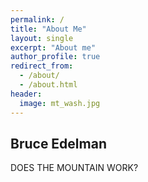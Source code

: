 ```yaml
---
permalink: /
title: "About Me"
layout: single
excerpt: "About me"
author_profile: true
redirect_from: 
  - /about/
  - /about.html
header:
  image: mt_wash.jpg
---
```



## Bruce Edelman
 
DOES THE MOUNTAIN WORK?
